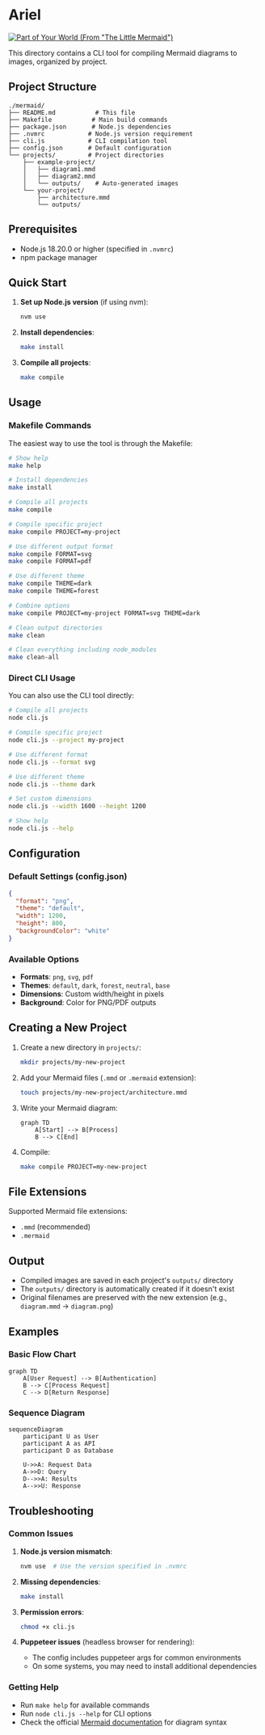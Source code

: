 # Ariel

[![Part of Your World (From "The Little Mermaid")](https://img.youtube.com/vi/SXKlJuO07eM/maxresdefault.jpg)](https://www.youtube.com/watch?v=SXKlJuO07eM)


This directory contains a CLI tool for compiling Mermaid diagrams to images, organized by project.

## Project Structure

```
./mermaid/
├── README.md           # This file
├── Makefile           # Main build commands
├── package.json       # Node.js dependencies
├── .nvmrc            # Node.js version requirement
├── cli.js            # CLI compilation tool
├── config.json       # Default configuration
└── projects/         # Project directories
    ├── example-project/
    │   ├── diagram1.mmd
    │   ├── diagram2.mmd
    │   └── outputs/    # Auto-generated images
    └── your-project/
        ├── architecture.mmd
        └── outputs/
```

## Prerequisites

- Node.js 18.20.0 or higher (specified in `.nvmrc`)
- npm package manager

## Quick Start

1. **Set up Node.js version** (if using nvm):
   ```bash
   nvm use
   ```

2. **Install dependencies**:
   ```bash
   make install
   ```

3. **Compile all projects**:
   ```bash
   make compile
   ```

## Usage

### Makefile Commands

The easiest way to use the tool is through the Makefile:

```bash
# Show help
make help

# Install dependencies
make install

# Compile all projects
make compile

# Compile specific project
make compile PROJECT=my-project

# Use different output format
make compile FORMAT=svg
make compile FORMAT=pdf

# Use different theme
make compile THEME=dark
make compile THEME=forest

# Combine options
make compile PROJECT=my-project FORMAT=svg THEME=dark

# Clean output directories
make clean

# Clean everything including node_modules
make clean-all
```

### Direct CLI Usage

You can also use the CLI tool directly:

```bash
# Compile all projects
node cli.js

# Compile specific project
node cli.js --project my-project

# Use different format
node cli.js --format svg

# Use different theme
node cli.js --theme dark

# Set custom dimensions
node cli.js --width 1600 --height 1200

# Show help
node cli.js --help
```

## Configuration

### Default Settings (config.json)

```json
{
  "format": "png",
  "theme": "default",
  "width": 1200,
  "height": 800,
  "backgroundColor": "white"
}
```

### Available Options

- **Formats**: `png`, `svg`, `pdf`
- **Themes**: `default`, `dark`, `forest`, `neutral`, `base`
- **Dimensions**: Custom width/height in pixels
- **Background**: Color for PNG/PDF outputs

## Creating a New Project

1. Create a new directory in `projects/`:
   ```bash
   mkdir projects/my-new-project
   ```

2. Add your Mermaid files (`.mmd` or `.mermaid` extension):
   ```bash
   touch projects/my-new-project/architecture.mmd
   ```

3. Write your Mermaid diagram:
   ```mermaid
   graph TD
       A[Start] --> B[Process]
       B --> C[End]
   ```

4. Compile:
   ```bash
   make compile PROJECT=my-new-project
   ```

## File Extensions

Supported Mermaid file extensions:
- `.mmd` (recommended)
- `.mermaid`

## Output

- Compiled images are saved in each project's `outputs/` directory
- The `outputs/` directory is automatically created if it doesn't exist
- Original filenames are preserved with the new extension (e.g., `diagram.mmd` → `diagram.png`)

## Examples

### Basic Flow Chart
```mermaid
graph TD
    A[User Request] --> B[Authentication]
    B --> C[Process Request]
    C --> D[Return Response]
```

### Sequence Diagram
```mermaid
sequenceDiagram
    participant U as User
    participant A as API
    participant D as Database
    
    U->>A: Request Data
    A->>D: Query
    D-->>A: Results
    A-->>U: Response
```

## Troubleshooting

### Common Issues

1. **Node.js version mismatch**:
   ```bash
   nvm use  # Use the version specified in .nvmrc
   ```

2. **Missing dependencies**:
   ```bash
   make install
   ```

3. **Permission errors**:
   ```bash
   chmod +x cli.js
   ```

4. **Puppeteer issues** (headless browser for rendering):
   - The config includes puppeteer args for common environments
   - On some systems, you may need to install additional dependencies

### Getting Help

- Run `make help` for available commands
- Run `node cli.js --help` for CLI options
- Check the official [Mermaid documentation](https://mermaid.js.org/) for diagram syntax

